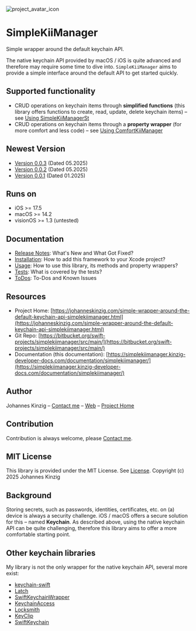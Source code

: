 ![project_avatar_icon](https://bitbucket.org/swift-projects/simplekiimanager/raw/main/Meta/simplekiimanager-avatar.png)
# SimpleKiiManager
Simple wrapper around the default keychain API.

The native keychain API provided by macOS / iOS is quite advanced and therefore may require some time to dive into. `SimpleKiiManager` aims to provide a simple interface around the default API to get started quickly.

## Supported functionality
* CRUD operations on keychain items through **simplified functions** (this library offers functions to create, read, update, delete keychain items) – see [Using SimpleKiiManagerSt](https://simplekiimanager.kinzig-developer-docs.com/documentation/simplekiimanager/usage/#Using-SimpleKiiManagerSt)
* CRUD operations on keychain items through a **property wrapper** (for more comfort and less code) – see [Using ComfortKiiManager](https://simplekiimanager.kinzig-developer-docs.com/documentation/simplekiimanager/usage/#Using-ComfortKiiManager)

## Newest Version
* [Version 0.0.3](https://simplekiimanager.kinzig-developer-docs.com/documentation/simplekiimanager/releasenotes#Version-003) (Dated 05.2025)
* [Version 0.0.2](https://simplekiimanager.kinzig-developer-docs.com/documentation/simplekiimanager/releasenotes#Version-002) (Dated 05.2025)
* [Version 0.0.1](https://simplekiimanager.kinzig-developer-docs.com/documentation/simplekiimanager/releasenotes#Version-001) (Dated 01.2025)

## Runs on
* iOS >= 17.5
* macOS >= 14.2
* visionOS >= 1.3 (untested)

## Documentation
* [Release Notes](https://simplekiimanager.kinzig-developer-docs.com/documentation/simplekiimanager/releasenotes/): What's New and What Got Fixed?
* [Installation](https://simplekiimanager.kinzig-developer-docs.com/documentation/simplekiimanager/installation/): How to add this framework to your Xcode project?
* [Usage](https://simplekiimanager.kinzig-developer-docs.com/documentation/simplekiimanager/usage/): How to use this library, its methods and property wrappers?
* [Tests](https://simplekiimanager.kinzig-developer-docs.com/documentation/simplekiimanager/tests/): What is covered by the tests?
* [ToDos](https://simplekiimanager.kinzig-developer-docs.com/documentation/simplekiimanager/todos/): To-Dos and Known Issues

## Resources
* Project Home: [https://johanneskinzig.com/simple-wrapper-around-the-default-keychain-api-simplekiimanager.html](https://johanneskinzig.com/simple-wrapper-around-the-default-keychain-api-simplekiimanager.html)
* Git Repo: [https://bitbucket.org/swift-projects/simplekiimanager/src/main/](https://bitbucket.org/swift-projects/simplekiimanager/src/main/)
* Documentation (this documentation): [https://simplekiimanager.kinzig-developer-docs.com/documentation/simplekiimanager/](https://simplekiimanager.kinzig-developer-docs.com/documentation/simplekiimanager/) 

## Author
Johannes Kinzig – [Contact me](https://johanneskinzig.com/lets-connect.html) – [Web](https://johanneskinzig.com) – [Project Home](https://johanneskinzig.com/simple-wrapper-around-the-default-keychain-api-simplekiimanager.html)

## Contribution
Contribution is always welcome, please [Contact me](https://johanneskinzig.com/lets-connect.html).

## MIT License
This library is provided under the MIT License. See [License](https://simplekiimanager.kinzig-developer-docs.com/documentation/simplekiimanager/license). Copyright (c) 2025 Johannes Kinzig

## Background
Storing secrets, such as passwords, identities, certificates, etc. on (a) device is always a security challenge. iOS / macOS offers a secure solution for this – named **Keychain**.
As described above, using the native keychain API can be quite challenging, therefore this library aims to offer a more comfortable starting point.

## Other keychain libraries
My library is not the only wrapper for the native keychain API, several more exist:
- [keychain-swift](https://github.com/evgenyneu/keychain-swift)
- [Latch](https://github.com/endocrimes/Latch)
- [SwiftKeychainWrapper](https://github.com/jrendel/SwiftKeychainWrapper)
- [KeychainAccess](https://github.com/kishikawakatsumi/KeychainAccess)
- [Locksmith](https://github.com/matthewpalmer/Locksmith)
- [KeyClip](https://github.com/s-aska/KeyClip)
- [SwiftKeychain](https://github.com/yankodimitrov/SwiftKeychain)


